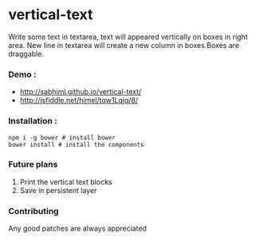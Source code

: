 # vertical-text
Write some text in textarea, text will appeared vertically on boxes in right area.
New line in textarea will create a new column in boxes.Boxes are draggable.

### Demo :

* http://sabhiml.github.io/vertical-text/
* http://jsfiddle.net/himel/tqw1Lqjq/8/

### Installation :
```
npm i -g bower # install bower
bower install # install the components
 ```

### Future plans

1. Print the vertical text blocks
2. Save in persistent layer

### Contributing

Any good patches are always appreciated

